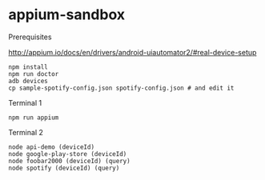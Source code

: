 # appium-sandbox

Prerequisites

http://appium.io/docs/en/drivers/android-uiautomator2/#real-device-setup

```
npm install
npm run doctor
adb devices
cp sample-spotify-config.json spotify-config.json # and edit it
```

Terminal 1

```
npm run appium
```

Terminal 2

```
node api-demo (deviceId)
node google-play-store (deviceId)
node foobar2000 (deviceId) (query)
node spotify (deviceId) (query)
```
